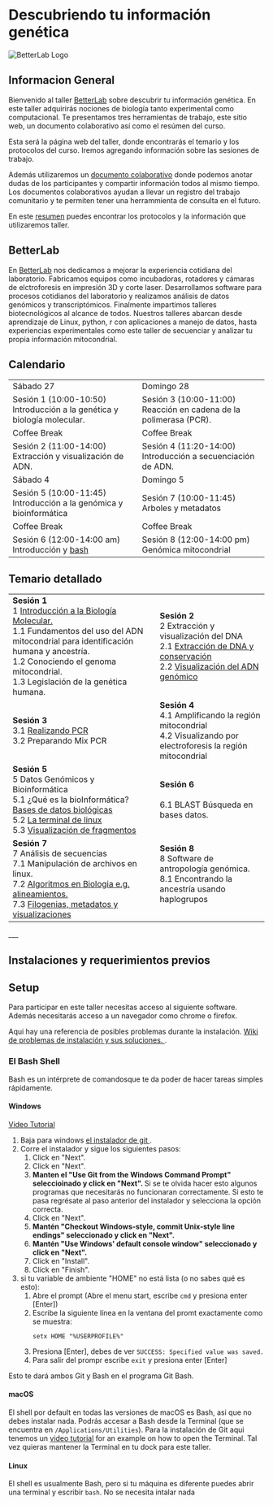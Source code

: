 # Descubriendo tu información genética  
![BetterLab Logo](images/BetterLab.png)   
      
    
## Informacion General  
Bienvenido al taller [BetterLab](https://github.com/BetterLabMx/BetterLabMx.github.io) sobre descubrir tu información genética. En este taller adquirirás nociones de biología tanto experimental como computacional. Te presentamos tres herramientas de trabajo, este sitio web, un documento colaborativo así como el resúmen del curso.  

Esta será la página web del taller, donde encontrarás el temario y los protocolos del curso. Iremos agregando información sobre las sesiones de trabajo.  

Además utilizaremos un [documento colaborativo](https://etherpad.net/p/190419_BetterLab) donde podemos anotar dudas de los participantes y compartir información todos al mismo tiempo. Los documentos colaborativos ayudan a llevar un registro del trabajo comunitario y te permiten tener una herrammienta de consulta en el futuro. 

En este [resumen]( https://github.com/BetterLabMx/1904_BetterLab/blob/master/paginas/Resumen.pdf) puedes encontrar los protocolos y la información que utilizaremos taller. 

## BetterLab  
En [BetterLab](https://github.com/BetterLabMx/BetterLabMx.github.io) nos dedicamos a mejorar la experiencia cotidiana del laboratorio. Fabricamos equipos como incubadoras, rotadores y cámaras de elctroforesis en impresión 3D y corte laser. Desarrollamos software para procesos cotidianos del laboratorio y realizamos análisis de datos genómicos y transcriptómicos. Finalmente impartimos talleres biotecnológicos al alcance de todos. Nuestros talleres abarcan desde aprendizaje de Linux, python, r con aplicaciones a manejo de datos, hasta experiencias experimentales como este taller de secuenciar y analizar tu propia información mitocondrial.    
  
## Calendario   
  
<table>
    <tr>
             <td>Sábado 27       </td> <td>           Domingo 28                 </td>
  </tr>  
      <tr>
      <td> Sesión 1 (10:00-10:50) Introducción a la genética y biología molecular.   </td>  
      <td>  Sesión 3 (10:00-11:00) Reacción en cadena de la polimerasa (PCR). </td>
  </tr>
      <tr><td>Coffee Break</td><td>Coffee Break</td>    </tr>
    <tr>
          <td>Sesión 2 (11:00-14:00) Extracción y visualización de ADN. </td>
          <td>Sesión 4 (11:20-14:00) Introducción a secuenciación de ADN. </td></tr>  
    <tr><td>Sábado 4</td><td>Domingo 5 </td></tr>
    <tr>
          <td> Sesión 5 (10:00-11:45) Introducción a la genómica y bioinformática
          </td>
      <td>Sesión 7 (10:00-11:45)  Arboles y metadatos </td>
    </tr>
    <tr><td>Coffee Break</td><td>Coffee Break</td>    </tr>
    <tr>
          <td> Sesión 6 (12:00-14:00 am) Introducción y <a href="https://swcarpentry.github.io/shell-novice-es/"> bash </a> 
        </td>    <td>Sesión 8 (12:00-14:00 pm) Genómica mitocondrial </td>
    </tr>
</table>  


## Temario detallado  
<table> 
<tr>
      <td><b> Sesión 1 </b> <br>
            1 <a href="https://github.com/BetterLabMx/1904_BetterLab/blob/master/paginas/GenomaMitocondrial.md">Introducción a la Biología Molecular.</a> <br>
      1.1 Fundamentos del uso del ADN mitocondrial 
      para identificación humana y ancestría.<br>
      1.2 Conociendo el genoma mitocondrial.<br>
      1.3 Legislación de la genética humana.<br>
      </td>
     <td><b> Sesión 2 </b> <br>
     2 Extracción y visualización del DNA  <br>             
     2.1 <a href="https://github.com/BetterLabMx/1904_BetterLab/blob/master/paginas/protocoloExtraccion.md">Extracción de DNA y  conservación</a> <br>
     2.2 <a href="https://github.com/BetterLabMx/1904_BetterLab/blob/master/paginas/ProtocoloVisualizacion.md">Visualización del ADN genómico </a><br>
           </td></tr>
      <tr>
     <td><b> Sesión 3 </b> <br>
      3.1 <a href="https://github.com/BetterLabMx/1904_BetterLab/blob/master/paginas/ProtocoloPCR.md"> Realizando PCR</a><br>
      3.2 Preparando Mix PCR<br>  
           </td>
      <td><b> Sesión 4 </b> <br>
      4.1 Amplificando la región mitocondrial <br>
      4.2 Visualizando por electroforesis la región mitocondrial <br>
      </td>
</tr>      
<td><b>Sesión 5</b><br> 
    5 Datos Genómicos y Bioinformática <br>
    5.1 ¿Qué es la bioInformática?  
      <a href="https://github.com/BetterLabMx/1904_BetterLab/blob/master/paginas/BasesDatos.md">Bases de datos biológicas </a><br>
    5.2 <a href="https://swcarpentry.github.io/shell-novice-es/">La terminal de linux </a><br>
    5.3 <a href="https://github.com/BetterLabMx/1904_BetterLab/blob/master/paginas/Secuenciacion.md">Visualización de fragmentos</a> <br>      
      </td>
<td><b>Sesión 6</b><br> 
       <br> 
      6.1 BLAST Búsqueda en bases datos.
      </td>
<tr>
<td><b>Sesión 7</b><br> 
      7 Análisis de secuencias  <br>
      7.1 Manipulación de archivos en linux.  <br>
      7.2  <a href="https://github.com/BetterLabMx/1904_BetterLab/blob/master/paginas/Algoritmos.md"> Algoritmos en Biologia e.g. alineamientos. </a><br>  
      7.3 <a href="https://github.com/BetterLabMx/1904_BetterLab/blob/master/paginas/Arboles.md"> Filogenias, metadatos y visualizaciones </a> <br> 
      </td>
<td><b>Sesión 8</b><br> 
      8 Software de antropología genómica. <br> 
      8.1 Encontrando la ancestría usando haplogrupos <br> 
       <br> 
      </td>
      </tr>
</table>    
___  
  
## Instalaciones y requerimientos previos  
<h2 id="setup">Setup</h2>  

<p>
  Para participar en este taller necesitas acceso al siguiente software. Además necesitarás acceso a un navegador como chrome o firefox.   
  </p>
<p>
  Aqui hay una referencia de posibles problemas durante la instalación.  
  <a href = "https://github.com/carpentries/workshop-template/wiki/Configuration-Problems-and-Solutions">Wiki de problemas de instalación y sus soluciones. </a>.
</p>

<div id="shell">  
  <h3>El Bash Shell</h3>  
  <p>  
    Bash es un intérprete de comandosque te da poder de hacer tareas simples rápidamente.  
  </p>  

  <div class="row">  
    <div class="col-md-4">  
      <h4 id="shell-windows">Windows</h4>  
      <a href="https://www.youtube.com/watch?v=339AEqk9c-8">Video Tutorial</a>  
      <ol>  
        <li>Baja para windows <a href="https://git-for-windows.github.io/">el instalador de git </a>.</li>  
        <li>Corre el instalador y sigue los siguientes pasos:  
          <ol>  
            <li>Click en "Next".</li>  
            <li>Click en "Next".</li>    
            <li>  
              <strong>  
               Manten el "Use Git from the Windows Command Prompt" seleccioinado y  click en "Next".  
              </strong>  
                Si se te olvida hacer esto algunos programas que necesitarás no funcionaran correctamente.  
                Si esto te pasa regrésate al paso anterior del instalador y selecciona la opción correcta.  
            </li>  
            <li>Click en "Next".</li>
            <li>  
              <strong>  
                Mantén "Checkout Windows-style, commit Unix-style line endings" seleccionado y click en "Next".
              </strong>
            </li>
            <li>  
              <strong>  
                Mantén "Use Windows' default console window" seleccionado y click en "Next".  
              </strong>  
            </li>  
            <li>Click en "Install".</li>
            <li>Click en "Finish".</li>  
          </ol>  
        </li>  
        <li>  
          si tu variable de ambiente "HOME" no está lista (o no sabes qué es esto):
          <ol>
            <li>Abre el prompt (Abre el menu start, escribe <code>cmd</code> y presiona enter [Enter])</li>
            <li>
              Escribe la siguiente línea en la ventana del promt exactamente como se  muestra:  
              <p><code>setx HOME "%USERPROFILE%"</code></p>  
            </li>  
            <li>Presiona [Enter], debes de ver <code>SUCCESS: Specified value was saved.</code></li>
            <li>Para salir del prompr escribe <code>exit</code> y presiona enter [Enter]</li>
          </ol>
        </li>
      </ol>
      <p>Esto te dará ambos Git y Bash en el programa Git Bash.</p>
    </div>
    <div class="col-md-4">
      <h4 id="shell-macosx">macOS</h4>
      <p>
        El shell por default en todas las versiones de macOS es Bash, asi que no debes instalar nada.  Podrás accesar a Bash desde la Terminal
        (que se encuentra en        <code>/Applications/Utilities</code>).
        Para la instalación de Git aqui tenemos un <a href="https://www.youtube.com/watch?v=9LQhwETCdwY ">video tutorial</a>
        for an example on how to open the Terminal.
        Tal vez quieras mantener la Terminal en tu dock para este taller.  
      </p>
    </div>
    <div class="col-md-4">
      <h4 id="shell-linux">Linux</h4>
      <p>
        El shell es usualmente Bash, pero si tu máquina es diferente puedes abrir una terminal y escribir <code>bash</code>.  
        No se necesita intalar nada
      </p>
    </div>
  </div>
</div> 
